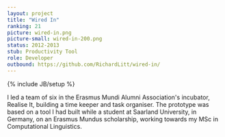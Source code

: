```yaml
---
layout: project
title: "Wired In"
ranking: 21
picture: wired-in.png
picture-small: wired-in-200.png
status: 2012-2013
stub: Productivity Tool
role: Developer
outbound: https://github.com/RichardLitt/wired-in/
---
```

{% include JB/setup %}

I led a team of six in the Erasmus Mundi Alumni Association's incubator, Realise It, building a time keeper and task organiser. The prototype was based on a tool I had built while a student at Saarland University, in Germany, on an Erasmus Mundus scholarship, working towards my MSc in Computational Linguistics.